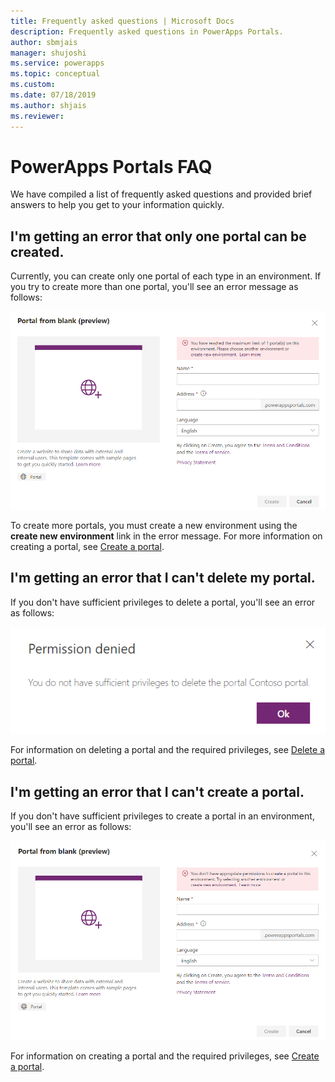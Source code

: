 ```yaml
---
title: Frequently asked questions | Microsoft Docs
description: Frequently asked questions in PowerApps Portals.
author: sbmjais
manager: shujoshi
ms.service: powerapps
ms.topic: conceptual
ms.custom: 
ms.date: 07/18/2019
ms.author: shjais
ms.reviewer:
---
```


# PowerApps Portals FAQ

We have compiled a list of frequently asked questions and provided brief answers to help you get to your information quickly.

## I'm getting an error that only one portal can be created.

Currently, you can create only one portal of each type in an environment. If you try to create more than one portal, you'll see an error message as follows:

![Maximum portal created error](media/portal-max-error.png "Maximum portal created error")

To create more portals, you must create a new environment using the **create new environment** link in the error message. For more information on creating a portal, see [Create a portal](create-portal.md).

## I'm getting an error that I can't delete my portal.

If you don't have sufficient privileges to delete a portal, you'll see an error as follows:

![Delete portal error](media/portal-delete-error.png "Delete portal error")

For information on deleting a portal and the required privileges, see [Delete a portal](manage-existing-portals.md#delete).

## I'm getting an error that I can't create a portal.

If you don't have sufficient privileges to create a portal in an environment, you'll see an error as follows:

![Create portal error](media/portal-create-error.png "Create portal error")

For information on creating a portal and the required privileges, see [Create a portal](create-portal.md).

